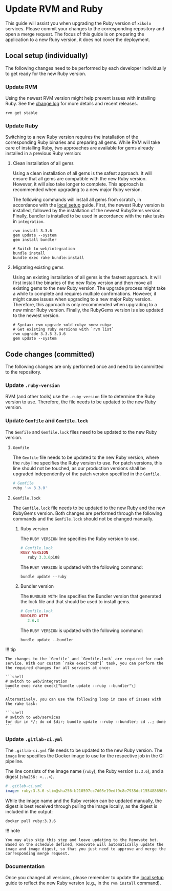 # Update RVM and Ruby

This guide will assist you when upgrading the Ruby version of `xikolo` services.
Please commit your changes to the corresponding repository and open a merge request.
The focus of this guide is on preparing the application to a new Ruby version, it does not cover the deployment.

## Local setup (individually)

The following changes need to be performed by each developer individually to get ready for the new Ruby version.

### Update RVM

Using the newest RVM version might help prevent issues with installing Ruby. See
the [change log](https://github.com/rvm/rvm/blob/master/CHANGELOG.md) for more details and recent releases.

```shell
rvm get stable
```

### Update Ruby

Switching to a new Ruby version requires the installation of the corresponding Ruby binaries and preparing all gems.
While RVM will take care of installing Ruby, two approaches are available for gems already installed in a previous Ruby
version:

1. Clean installation of all gems

    Using a clean installation of all gems is the safest approach. It will ensure that all gems are compatible with the new Ruby version. However, it will also take longer to complete. This approach is recommended when upgrading to a new major Ruby version.

    The following commands will install all gems from scratch, in accordance with the [local setup](./index.md) guide.
    First, the newest Ruby version is installed, followed by the installation of the newest RubyGems version. Finally, bundler is installed to be used in accordance with the rake tasks in `integration`.

    ```shell
    rvm install 3.3.6
    gem update --system
    gem install bundler

    # Switch to web/integration
    bundle install
    bundle exec rake bundle:install
    ```

2. Migrating existing gems

    Using an existing installation of all gems is the fastest approach. It will first install the binaries of the new Ruby version and then move all existing gems to the new Ruby version. The upgrade process might take a while to complete and requires multiple confirmations. However, it might cause issues when upgrading to a new major Ruby version. Therefore, this approach is only recommended when upgrading to a new minor Ruby version. Finally, the RubyGems version is also updated to the newest version.

    ```shell
    # Syntax: rvm upgrade <old ruby> <new ruby>
    # Get existing ruby versions with `rvm list`
    rvm upgrade 3.3.5 3.3.6
    gem update --system
    ```

## Code changes (committed)

The following changes are only performed once and need to be committed to the repository.

### Update `.ruby-version`

RVM (and other tools) use the `.ruby-version` file to determine the Ruby version to use. Therefore, the file needs to be
updated to the new Ruby version.

### Update `Gemfile` and `Gemfile.lock`

The `Gemfile` and `Gemfile.lock` files need to be updated to the new Ruby version.

1. `Gemfile`

    The `Gemfile` file needs to be updated to the new Ruby version, where the `ruby` line specifies the Ruby version to use. For patch versions, this line should not be touched, as our production versions shall be upgraded independently of the patch version specified in the `Gemfile`.

    ```ruby
    # Gemfile
    ruby '~> 3.3.0'
    ```

2. `Gemfile.lock`

    The `Gemfile.lock` file needs to be updated to the new Ruby and the new RubyGems version. Both changes are performed through the following commands and the `Gemfile.lock` should not be changed manually.

    1. Ruby version

        The `RUBY VERSION` line specifies the Ruby version to use.

        ```ruby
        # Gemfile.lock
        RUBY VERSION
           ruby 3.3.6p108
        ```

        The `RUBY VERSION` is updated with the following command:

        ```shell
        bundle update --ruby
        ```

    2. Bundler version

        The `BUNDLED WITH` line specifies the Bundler version that generated the lock file and that should be used to install gems.

        ```ruby
        # Gemfile.lock
        BUNDLED WITH
           2.6.3
        ```

        The `RUBY VERSION` is updated with the following command:

         ```shell
         bundle update --bundler
         ```

!!! tip

    The changes to the `Gemfile` and `Gemfile.lock` are required for each service. With our custom `rake exec["cmd"]` task, you can perform the the required changes for all services at once:

    ```shell
    # switch to web/integration
    bundle exec rake exec\["bundle update --ruby --bundler"\]
    ```

    Alternatively, you can use the following loop in case of issues with the rake task:

    ```shell
    # switch to web/services
    for dir in */; do cd $dir; bundle update --ruby --bundler; cd ..; done
    ```

### Update `.gitlab-ci.yml`

The `.gitlab-ci.yml` file needs to be updated to the new Ruby version. The `image` line specifies the Docker image to
use for the respective job in the CI pipeline.

The line consists of the image name (`ruby`), the Ruby version (`3.3.6`), and a digest (`sha256: <...>`).

```yaml
# .gitlab-ci.yml
image: ruby:3.3.6-slim@sha256:b210597cc7d05e19edf9c8e7935dcf1554886905dcdad0475cfe63a654147f7a
```

While the image name and the Ruby version can be updated manually, the digest is best received through pulling the image
locally, as the digest is included in the output:

```shell
docker pull ruby:3.3.6
```

!!! note

    You may also skip this step and leave updating to the Renovate bot. Based on the schedule defined, Renovate will automatically update the image and image digest, so that you just need to approve and merge the corresponding merge request.

### Documentation

Once you changed all versions, please remember to update the
[local setup](./index.md) guide to reflect the new Ruby version (e.g., in the `rvm install` command).
